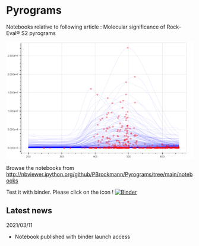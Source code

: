 # Pyrograms

Notebooks relative to following article :
Molecular significance of Rock-Eval® S2 pyrograms

![ScreenShot](./images/bokeh_plot.png)

Browse the notebooks from http://nbviewer.ipython.org/github/PBrockmann/Pyrograms/tree/main/notebooks

Test it with binder. Please click on the icon !
[![Binder](https://mybinder.org/badge_logo.svg)](https://mybinder.org/v2/gh/PBrockmann/Pyrograms/main)

## Latest news 

2021/03/11
 * Notebook published with binder launch access
